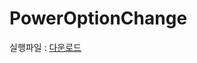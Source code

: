 # PowerOptionChange
실행파일 : [다운로드](https://github.com/jikjky/PowerOptionChange/raw/master/Power.exe)
